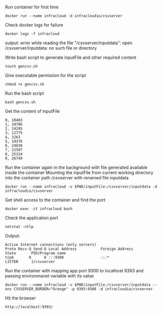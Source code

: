 Run container for first time
```
docker run --name infracloud -d infracloudio/csvserver
```

Check docker logs for failure
```
docker logs -f infracloud
```
 output: error while reading the file "/csvserver/inputdata": open /csvserver/inputdata: no such file or directory 

Write bash script to generate inputFile and other required content
```
touch gencsv.sh
```

Give executable permisiion for the script
```
chmod +x gencsv.sh
```

Run the bash script
```
bash gencsv.sh
```

Get the content of inputFile
```
0, 10483
1, 10706
2, 24295
3, 12775
4, 3263
5, 19376
6, 24830
7, 22507
8, 25324
9, 26749
```

Run the container again in the background with file generated  available inside the container
Mounting the inputFile from current working directory into the container path /csvserver with renamed file inputdata
```
docker run --name infracloud -v $PWD/inputFile:/csvserver/inputdata -d infracloudio/csvserver
```

Get shell access to the container and find the port
```
docker exec -it infracloud bash
```

Check the application port
```
netstat -ntlp
```

Output:
```
Active Internet connections (only servers)
Proto Recv-Q Send-Q Local Address           Foreign Address         State       PID/Program name
tcp6       0      0 :::9300                 :::*                    LISTEN      1/csvserver
```

Run the container with mapping app port 9300 to localhost 9393 and passing environmanet variable with its value
```
docker run --name infracloud -v $PWD/inputFile:/csvserver/inputdata --env CSVSERVER_BORDER="Orange" -p 9393:9300 -d infracloudio/csvserver
```

Hit the browser
```
http://localhost:9393/
```


